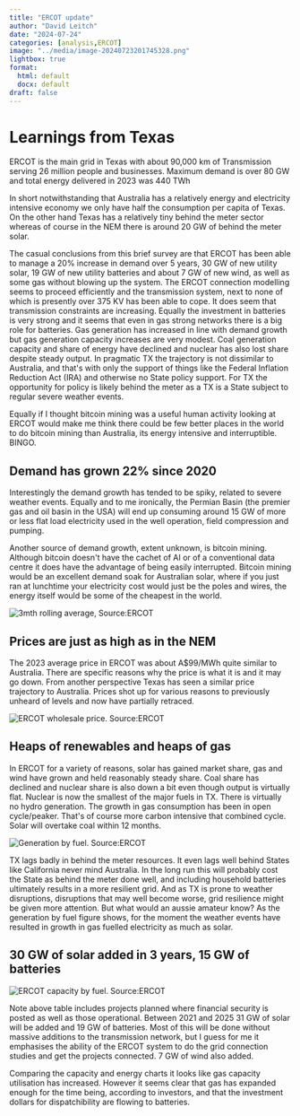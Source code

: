 ```yaml
---
title: "ERCOT update"
author: "David Leitch"
date: "2024-07-24"
categories: [analysis,ERCOT]
image: "../media/image-20240723201745328.png"
lightbox: true
format:
  html: default
  docx: default
draft: false
---
```


# Learnings from Texas

ERCOT is the main grid in Texas with about 90,000 km of Transmission serving 26 million people and businesses. Maximum demand is over 80 GW and total energy delivered in 2023 was 440 TWh

In short notwithstanding that Australia has a relatively energy and electricity intensive economy we only have half the consumption per capita of Texas. On the other hand Texas has a relatively tiny behind the meter sector whereas of course in the NEM there is around 20 GW of behind the meter solar.

The casual conclusions from this brief survey are that ERCOT has been able to manage a 20% increase in demand over 5 years, 30 GW of new utility solar, 19 GW of new utility batteries and about 7 GW of new wind, as well as some gas without blowing up the system. The ERCOT connection modelling seems to proceed efficiently and the transmission system, next to none of which is presently over 375 KV has been able to cope. It does seem that transmission constraints are increasing. Equally the investment in batteries is very strong and it seems that even in gas strong networks there is a big role for batteries. Gas generation has increased in line with demand growth but gas generation capacity increases are very modest. Coal generation capacity and share of energy have declined and nuclear has also lost share despite steady output. In pragmatic TX the trajectory is not dissimilar to Australia, and that's with only the support of things like the Federal Inflation Reduction Act (IRA) and otherwise no State policy support. For TX the opportunity for policy is likely behind the meter as a TX is a State subject to regular severe weather events.

Equally if I thought bitcoin mining was a useful human activity looking at ERCOT would make me think there could be few better places in the world to do bitcoin mining than Australia, its energy intensive and interruptible. BINGO. 

## Demand has grown 22% since 2020 

Interestingly the demand growth has tended to be spiky, related to severe weather events. Equally and to me ironically, the Permian Basin (the premier gas and oil basin in the USA) will end up consuming around 15 GW of more or less flat load electricity used in the well operation, field compression and pumping.

Another source of demand growth, extent unknown, is bitcoin mining. Although bitcoin doesn't have the cachet of AI or of a conventional data centre it does have the advantage of being easily interrupted. Bitcoin mining would be an excellent demand soak for Australian solar, where if you just ran at lunchtime your electricity cost would just be the poles and wires, the energy itself would be some of the cheapest in the world.

![3mth rolling average, Source:ERCOT](../media/image-20240723201745328.png)

## Prices are just as high as in the NEM

The 2023 average price in ERCOT was about A$99/MWh quite similar to Australia. There are specific reasons why the price is what it is and it may go down. From another perspective Texas has seen a similar price trajectory to Australia. Prices shot up for various reasons to previously unheard of levels and now have partially retraced.

![ERCOT wholesale price. Source:ERCOT](../media/image-20240720203958702.png)

## Heaps of renewables and heaps of gas

In ERCOT for a variety of reasons, solar has gained market share, gas and wind have grown and held reasonably steady share. Coal share has declined and nuclear share is also down a bit even though output is virtually flat. Nuclear is now the smallest of the major fuels in TX. There is virtually no hydro generation. The growth in gas consumption has been in open cycle/peaker. That's of course more carbon intensive that combined cycle.  Solar will overtake coal within 12 months.

![Generation by fuel. Source:ERCOT](../media/image-20240723202343745.png)

TX lags badly in behind the meter resources. It even lags well behind States like California never mind Australia. In the long run this will probably cost the State as behind the meter done well, and including household batteries ultimately results in a more resilient grid. And as TX is prone to weather disruptions, disruptions that may well become worse, grid resilience might be given more attention. But what would an aussie amateur know? As the generation by fuel figure shows, for the moment the weather events have resulted in growth in gas fuelled electricity as much as solar.

## 30 GW of solar added in 3 years, 15 GW of batteries

![ERCOT capacity by fuel. Source:ERCOT](../media/image-20240724115356524.png)

Note above table includes projects planned where financial security is posted as well as those operational. Between 2021 and 2025  31 GW of solar will be added and 19 GW of batteries. Most of this will be done without massive additions to the transmission network, but I guess for me  it emphasises the ability of the ERCOT system to do the grid connection studies and get the projects connected. 7 GW of wind also added.

 Comparing the capacity and energy charts it looks like gas capacity utilisation has increased. However it seems clear that gas has expanded enough for the time being, according to investors, and that the investment dollars for dispatchibility are flowing to batteries.
